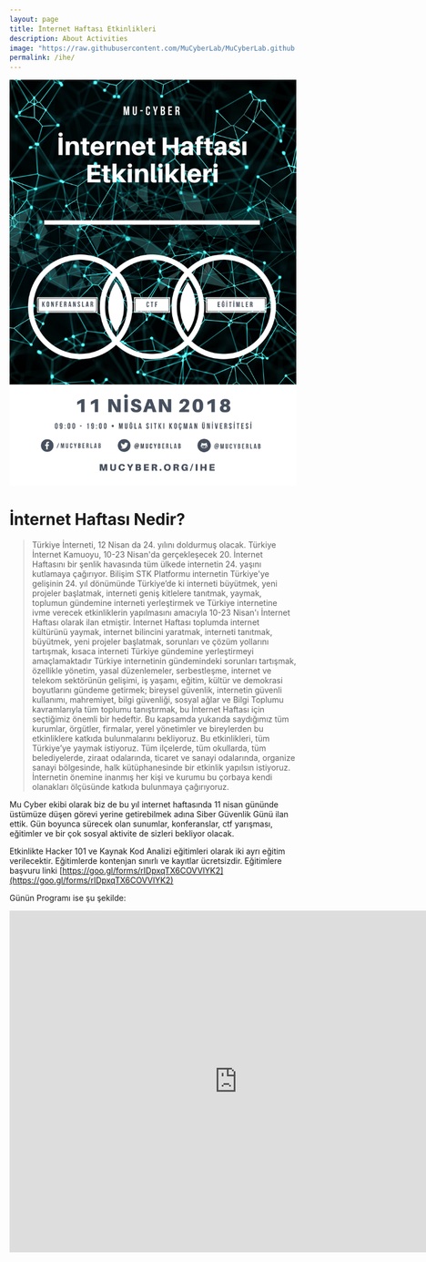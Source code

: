 ```yaml
---
layout: page
title: İnternet Haftası Etkinlikleri
description: About Activities
image: "https://raw.githubusercontent.com/MuCyberLab/MuCyberLab.github.io/master/assets/img/images/MuCyberIHE.jpg"
permalink: /ihe/
---
```

 [![image](https://raw.githubusercontent.com/MuCyberLab/MuCyberLab.github.io/master/assets/img/images/MuCyberIHE.jpg)]() 

# İnternet Haftası Nedir?

<blockquote>Türkiye İnterneti, 12 Nisan da 24. yılını doldurmuş olacak. Türkiye İnternet
Kamuoyu, 10-23 Nisan'da gerçekleşecek 20. İnternet Haftasını bir şenlik havasında
tüm ülkede internetin 24. yaşını kutlamaya çağırıyor. Bilişim STK Platformu
internetin Türkiye'ye gelişinin 24. yıl dönümünde Türkiye’de ki interneti büyütmek,
yeni projeler başlatmak, interneti geniş kitlelere tanıtmak, yaymak, toplumun
gündemine interneti yerleştirmek ve Türkiye internetine ivme verecek etkinliklerin
yapılmasını amacıyla 10-23 Nisan'ı İnternet Haftası olarak ilan etmiştir.
İnternet Haftası toplumda internet kültürünü yaymak, internet bilincini yaratmak,
interneti tanıtmak, büyütmek, yeni projeler başlatmak, sorunları ve çözüm yollarını
tartışmak, kısaca interneti Türkiye gündemine yerleştirmeyi amaçlamaktadır
Türkiye internetinin gündemindeki sorunları tartışmak, özellikle yönetim, yasal
düzenlemeler, serbestleşme, internet ve telekom sektörünün gelişimi, iş yaşamı,
eğitim, kültür ve demokrasi boyutlarını gündeme getirmek; bireysel güvenlik,
internetin güvenli kullanımı, mahremiyet, bilgi güvenliği, sosyal ağlar ve Bilgi
Toplumu kavramlarıyla tüm toplumu tanıştırmak, bu İnternet Haftası için
seçtiğimiz önemli bir hedeftir. Bu kapsamda yukarıda saydığımız tüm kurumlar,
örgütler, firmalar, yerel yönetimler ve bireylerden bu etkinliklere katkıda
bulunmalarını bekliyoruz. Bu etkinlikleri, tüm Türkiye’ye yaymak istiyoruz. Tüm
ilçelerde, tüm okullarda, tüm belediyelerde, ziraat odalarında, ticaret ve sanayi
odalarında, organize sanayi bölgesinde, halk kütüphanesinde bir etkinlik yapılsın
istiyoruz. İnternetin önemine inanmış her kişi ve kurumu bu çorbaya kendi
olanakları ölçüsünde katkıda bulunmaya çağırıyoruz.</blockquote>

Mu Cyber ekibi olarak biz de bu yıl internet haftasında 11 nisan gününde üstümüze düşen görevi yerine getirebilmek adına Siber Güvenlik Günü ilan ettik. Gün boyunca sürecek olan sunumlar, konferanslar, ctf yarışması, eğitimler ve bir çok sosyal aktivite de sizleri bekliyor olacak. 

Etkinlikte Hacker 101 ve Kaynak Kod Analizi eğitimleri olarak iki ayrı eğitim verilecektir.
Eğitimlerde kontenjan sınırlı ve kayıtlar ücretsizdir.
Eğitimlere başvuru linki [https://goo.gl/forms/rIDpxqTX6COVVlYK2](https://goo.gl/forms/rIDpxqTX6COVVlYK2)

Günün Programı ise şu şekilde:

<iframe src="https://calendar.google.com/calendar/b/2/embed?title=Mu-Cyber%20%C4%B0nternet%20Haftas%C4%B1%20Etkinlikleri&amp;showTitle=0&amp;showNav=0&amp;showDate=0&amp;showPrint=0&amp;showTabs=0&amp;showCalendars=0&amp;showTz=0&amp;mode=DAY&amp;dates=20180411/20180411&amp;height=600&amp;wkst=1&amp;hl=tr&amp;bgcolor=%23ffffff&amp;src=mucyberlab%40gmail.com&amp;color=%23141414&amp;ctz=Europe%2FIstanbul" style="border-width:0" width="800" height="600" frameborder="0" scrolling="no"></iframe>

